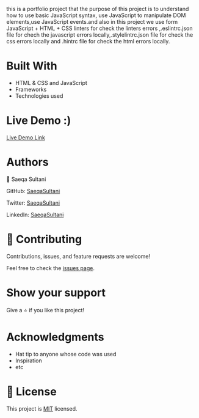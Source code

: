 this is a portfolio project that the purpose of this project is to understand how to use basic JavaScript syntax,
use JavaScript to manipulate DOM elements,use JavaScript events.and also in this project we use form  JavaScript + HTML + CSS linters for check the linters errors ,.eslintrc.json file for chech the javascript errors locally,.stylelintrc.json file for check the css errors locally and .hintrc file for check the html errors locally.

# Built With
- HTML & CSS and JavaScript
- Frameworks
- Technologies used


# Live Demo :)


[Live Demo Link]( http://saeqasultani.me/Portfolio/)

# Authors

👤 Saeqa Sultani

GitHub: [SaeqaSultani](https://github.com/SaeqaSultani)

Twitter: [SaeqaSultani](https://twitter.com/SaeqaSultani)

LinkedIn: [SaeqaSultani](https://www.linkedin.com/in/saeqa-sultani-b41493187/)

# 🤝 Contributing
Contributions, issues, and feature requests are welcome!

Feel free to check the [issues page](https://github.com/SaeqaSultani/Portfolio-Project/issues).

# Show your support
Give a ⭐️ if you like this project!

# Acknowledgments
- Hat tip to anyone whose code was used
- Inspiration
- etc
# 📝 License
This project is [MIT](https://github.com/SaeqaSultani/Portfolio-Project/blob/mobile_menu/MIT.md) licensed.